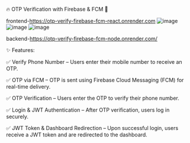 🔥 OTP Verification with Firebase & FCM 🚀

frontend-https://otp-verify-firebase-fcm-react.onrender.com
![image](https://github.com/user-attachments/assets/041df9e3-e5f5-4324-8454-98bf0086cac3)
![image](https://github.com/user-attachments/assets/c34a9bc2-4954-43af-a797-ecfea64d210f)
![image](https://github.com/user-attachments/assets/596fa9f4-71d5-4df0-a5be-3bd35378b633)

backend-https://otp-verify-firebase-fcm-node.onrender.com/

✨ Features:

✅ Verify Phone Number – Users enter their mobile number to receive an OTP.

✅ OTP via FCM – OTP is sent using Firebase Cloud Messaging (FCM) for real-time delivery.

✅ OTP Verification – Users enter the OTP to verify their phone number.

✅ Login & JWT Authentication – After OTP verification, users log in securely.

✅ JWT Token & Dashboard Redirection – Upon successful login, users receive a JWT token and are redirected to the dashboard.
